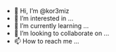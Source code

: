 - 👋 Hi, I’m @kor3miz
- 👀 I’m interested in ...
- 🌱 I’m currently learning ...
- 💞️ I’m looking to collaborate on ...
- 📫 How to reach me ...

<!---
kor3miz/kor3miz is a ✨ special ✨ repository because its `README.md` (this file) appears on your GitHub profile.
You can click the Preview link to take a look at your changes.
--->

